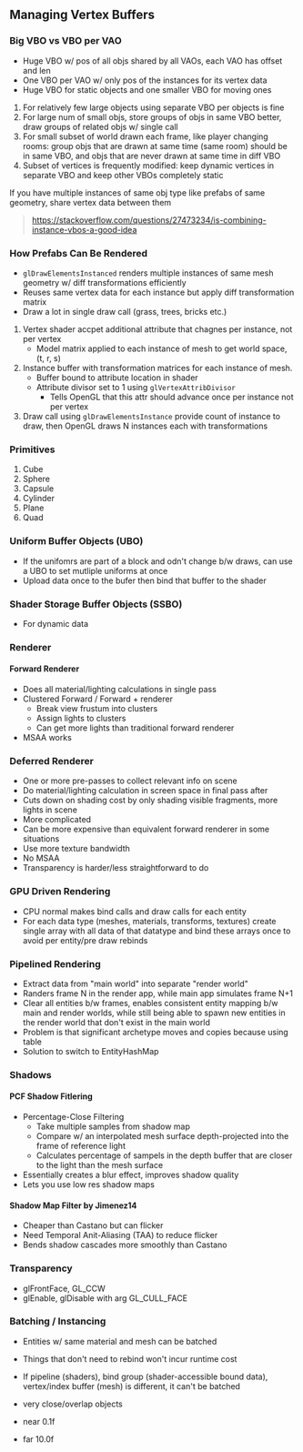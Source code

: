 ## Managing Vertex Buffers

### Big VBO vs VBO per VAO

- Huge VBO w/ pos of all objs shared by all VAOs, each VAO has offset and len
- One VBO per VAO w/ only pos of the instances for its vertex data
- Huge VBO for static objects and one smaller VBO for moving ones

1. For relatively few large objects using separate VBO per objects is fine
2. For large num of small objs, store groups of objs in same VBO better, draw groups of related objs w/ single call
3. For small subset of world drawn each frame, like player changing rooms: group objs that are drawn at same time (same room) should be in same VBO, and objs that are never drawn at same time in diff VBO
4. Subset of vertices is frequently modified: keep dynamic vertices in separate VBO and keep other VBOs completely static

If you have multiple instances of same obj type like prefabs of same geometry, share vertex data between them

> https://stackoverflow.com/questions/27473234/is-combining-instance-vbos-a-good-idea

### How Prefabs Can Be Rendered

- `glDrawElementsInstanced` renders multiple instances of same mesh geometry w/ diff transformations efficiently
- Reuses same vertex data for each instance but apply diff transformation matrix
- Draw a lot in single draw call (grass, trees, bricks etc.)

1. Vertex shader accpet additional attribute that chagnes per instance, not per vertex
    - Model matrix applied to each instance of mesh to get world space, (t, r, s)
2. Instance buffer with transformation matrices for each instance of mesh.
    - Buffer bound to attribute location in shader
    - Attribute divisor set to 1 using `glVertexAttribDivisor`
        - Tells OpenGL that this attr should advance once per instance not per vertex
3. Draw call using `glDrawElementsInstance` provide count of instance to draw, then OpenGL draws N instances each with transformations

### Primitives

1. Cube
2. Sphere
3. Capsule
4. Cylinder
5. Plane
6. Quad

### Uniform Buffer Objects (UBO)

- If the unifomrs are part of a block and odn't change b/w draws, can use a UBO to set mutliple uniforms at once
- Upload data once to the bufer then bind that buffer to the shader

### Shader Storage Buffer Objects (SSBO)

- For dynamic data

### Renderer

#### Forward Renderer
- Does all material/lighting calculations in single pass
- Clustered Forward / Forward + renderer
  - Break view frustum into clusters
  - Assign lights to clusters
  - Can get more lights than traditional forward renderer
- MSAA works

### Deferred Renderer
- One or more pre-passes to collect relevant info on scene
- Do material/lighting calculation in screen space in final pass after
- Cuts down on shading cost by only shading visible fragments, more lights in scene
- More complicated
- Can be more expensive than equivalent forward renderer in some situations
- Use more texture bandwidth
- No MSAA
- Transparency is harder/less straightforward to do

### GPU Driven Rendering
- CPU normal makes bind calls and draw calls for each entity
- For each data type (meshes, materials, transforms, textures) create single array with all data of that datatype and bind these arrays once to avoid per entity/pre draw rebinds

### Pipelined Rendering
- Extract data from "main world" into separate "render world"
- Randers frame N in the render app, while main app simulates frame N+1
- Clear all entities b/w frames, enables consistent entity mapping b/w main and render worlds, while still being able to spawn new entities in the render world that don't exist in the main world
- Problem is that significant archetype moves and copies because using table
- Solution to switch to EntityHashMap


### Shadows

#### PCF Shadow Fitlering 
- Percentage-Close Filtering
  - Take multiple samples from shadow map
  - Compare w/ an interpolated mesh surface depth-projected into the frame of reference light
  - Calculates percentage of sampels in the depth buffer that are closer to the light than the mesh surface
- Essentially creates a blur effect, improves shadow quality
- Lets you use low res shadow maps

#### Shadow Map Filter by Jimenez14
- Cheaper than Castano but can flicker
- Need Temporal Anit-Aliasing (TAA) to reduce flicker
- Bends shadow cascades more smoothly than Castano

### Transparency
 - glFrontFace, GL_CCW
 - glEnable, glDisable with arg GL_CULL_FACE

### Batching / Instancing
- Entities w/ same material and mesh can be batched
- Things that don't need to rebind won't incur runtime cost
- If pipeline (shaders), bind group (shader-accessible bound data), vertex/index buffer (mesh) is different, it can't be batched

- very close/overlap objects
- near 0.1f
- far 10.0f